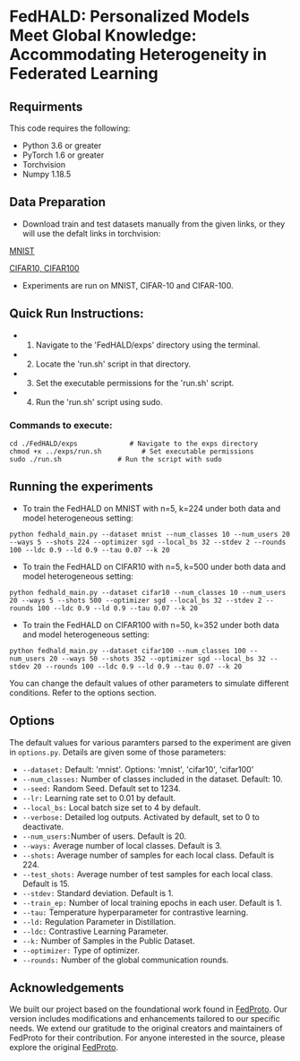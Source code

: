# FedHALD: Personalized Models Meet Global Knowledge: Accommodating Heterogeneity in Federated Learning


## Requirments
This code requires the following:
* Python 3.6 or greater
* PyTorch 1.6 or greater
* Torchvision
* Numpy 1.18.5

## Data Preparation
* Download train and test datasets manually from the given links, or they will use the defalt links in torchvision:

[MNIST](http://yann.lecun.com/exdb/mnist/)

[CIFAR10, CIFAR100](http://www.cs.toronto.edu/∼kriz/cifar.html)
* Experiments are run on MNIST, CIFAR-10 and CIFAR-100.

## Quick Run Instructions:
* 1. Navigate to the 'FedHALD/exps' directory using the terminal.
* 2. Locate the 'run.sh' script in that directory.
* 3. Set the executable permissions for the 'run.sh' script.
* 4. Run the 'run.sh' script using sudo.

### Commands to execute:
```
cd ./FedHALD/exps             # Navigate to the exps directory
chmod +x ../exps/run.sh          # Set executable permissions
sudo ./run.sh              # Run the script with sudo
```


## Running the experiments

* To train the FedHALD on MNIST with n=5, k=224 under both data and model heterogeneous setting:
```
python fedhald_main.py --dataset mnist --num_classes 10 --num_users 20 --ways 5 --shots 224 --optimizer sgd --local_bs 32 --stdev 2 --rounds 100 --ldc 0.9 --ld 0.9 --tau 0.07 --k 20
```

* To train the FedHALD on CIFAR10 with n=5, k=500 under both data and model heterogeneous setting:
```
python fedhald_main.py --dataset cifar10 --num_classes 10 --num_users 20 --ways 5 --shots 500 --optimizer sgd --local_bs 32 --stdev 2 --rounds 100 --ldc 0.9 --ld 0.9 --tau 0.07 --k 20
```

* To train the FedHALD on CIFAR100 with n=50, k=352 under both data and model heterogeneous setting:
```
python fedhald_main.py --dataset cifar100 --num_classes 100 --num_users 20 --ways 50 --shots 352 --optimizer sgd --local_bs 32 --stdev 20 --rounds 100 --ldc 0.9 --ld 0.9 --tau 0.07 --k 20
```

You can change the default values of other parameters to simulate different conditions. Refer to the options section.

## Options
The default values for various paramters parsed to the experiment are given in ```options.py```. Details are given some of those parameters:

* ```--dataset:```  Default: 'mnist'. Options: 'mnist', 'cifar10', 'cifar100'
* ```--num_classes:``` Number of classes included in the dataset. Default: 10. 
* ```--seed:```     Random Seed. Default set to 1234.
* ```--lr:```       Learning rate set to 0.01 by default.
* ```--local_bs:```  Local batch size set to 4 by default.
* ```--verbose:```  Detailed log outputs. Activated by default, set to 0 to deactivate.
* ```--num_users:```Number of users. Default is 20.
* ```--ways:```      Average number of local classes. Default is 3.
* ```--shots:```      Average number of samples for each local class. Default is 224.
* ```--test_shots:```      Average number of test samples for each local class. Default is 15.
* ```--stdev:```     Standard deviation. Default is 1.
* ```--train_ep:``` Number of local training epochs in each user. Default is 1.
* ```--tau:``` Temperature hyperparameter for contrastive learning.
* ```--ld:```  Regulation Parameter in Distillation.
* ```--ldc:``` Contrastive Learning Parameter.
* ```--k:``` Number of Samples in the Public Dataset.
* ```--optimizer:``` Type of optimizer.
* ```--rounds:``` Number of the global communication rounds.


## Acknowledgements
We built our project based on the foundational work found in [FedProto](https://github.com/yuetan031/FedProto). Our version includes modifications and enhancements tailored to our specific needs. We extend our gratitude to the original creators and maintainers of FedProto for their contribution. For anyone interested in the source, please explore the original [FedProto](https://github.com/yuetan031/FedProto).

